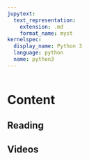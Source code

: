 ```yaml
---
jupytext:
  text_representation:
    extension: .md
    format_name: myst
kernelspec:
  display_name: Python 3
  language: python
  name: python3
---
```

```{include} /macros.md
```

# Content
## Reading

## Videos


```{youtube} dna56cXVZRs
```

```{youtube} 5Kzc3BPAK3I
```

```{youtube} oR3gZt7Q-Eg
```

```{youtube} Kg37R28TWEo
```

```{youtube} iTGz0zroprw
```

```{youtube} WbNMj2bdJnA
```

```{youtube} OL5_0lcc4_o
```